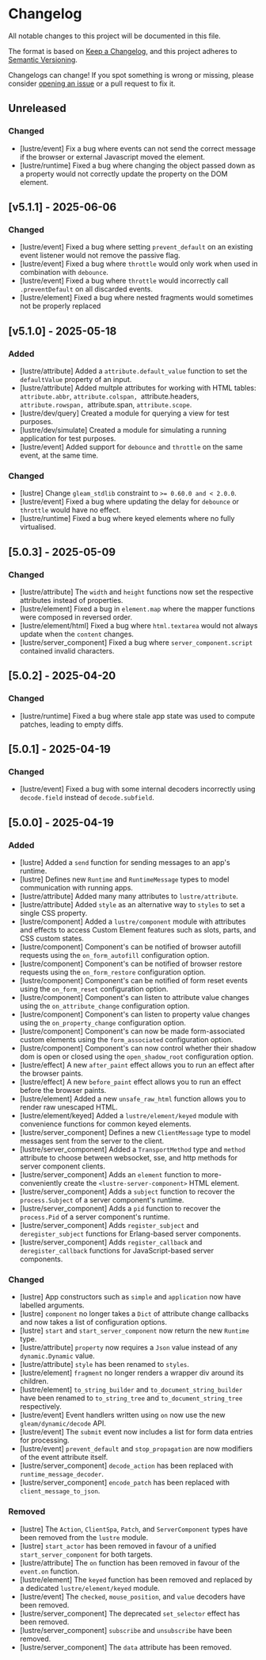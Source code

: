 # Changelog

All notable changes to this project will be documented in this file.

The format is based on [Keep a Changelog](https://keepachangelog.com/en/1.1.0/),
and this project adheres to [Semantic Versioning](https://semver.org/spec/v2.0.0.html).

Changelogs can change! If you spot something is wrong or missing, please consider
[opening an issue](https://github.com/lustre-labs/lustre/issues/new) or a pull
request to fix it.

## Unreleased

### Changed

- [lustre/event] Fix a bug where events can not send the correct message if the
  browser or external Javascript moved the element.
- [lustre/runtime] Fixed a bug where changing the object passed down as a property
  would not correctly update the property on the DOM element.

## [v5.1.1] - 2025-06-06

### Changed

- [lustre/event] Fixed a bug where setting `prevent_default` on an existing event listener would not remove the passive flag.
- [lustre/event] Fixed a bug where `throttle` would only work when used in combination with `debounce`.
- [lustre/event] Fixed a bug where `throttle` would incorrectly call `.preventDefault` on all discarded events.
- [lustre/element] Fixed a bug where nested fragments would sometimes not be properly replaced

## [v5.1.0] - 2025-05-18

### Added

- [lustre/attribute] Added a `attribute.default_value` function to set the `defaultValue` property of an input.
- [lustre/attribute] Added multple attributes for working with HTML tables: `attribute.abbr`, `attribute.colspan, `attribute.headers, `attribute.rowspan, `attribute.span, `attribute.scope`.
- [lustre/dev/query] Created a module for querying a view for test purposes.
- [lustre/dev/simulate] Created a module for simulating a running application for test purposes.
- [lustre/event] Added support for `debounce` and `throttle` on the same event, at the same time.

### Changed

- [lustre] Change `gleam_stdlib` constraint to `>= 0.60.0 and < 2.0.0`.
- [lustre/event] Fixed a bug where updating the delay for `debounce` or `throttle` would have no effect.
- [lustre/runtime] Fixed a bug where keyed elements where no fully virtualised.

## [5.0.3] - 2025-05-09

### Changed

- [lustre/attribute] The `width` and `height` functions now set the respective attributes instead of properties.
- [lustre/element] Fixed a bug in `element.map` where the mapper functions were composed in reversed order.
- [lustre/element/html] Fixed a bug where `html.textarea` would not always update when the `content` changes.
- [lustre/server_component] Fixed a bug where `server_component.script` contained invalid characters.

## [5.0.2] - 2025-04-20

### Changed

- [lustre/runtime] Fixed a bug where stale app state was used to compute patches, leading to empty diffs.

## [5.0.1] - 2025-04-19

### Changed

- [lustre/event] Fixed a bug with some internal decoders incorrectly using `decode.field` instead of `decode.subfield`.

## [5.0.0] - 2025-04-19

### Added

- [lustre] Added a `send` function for sending messages to an app's runtime.
- [lustre] Defines new `Runtime` and `RuntimeMessage` types to model communication with running apps.
- [lustre/attribute] Added many many attributes to `lustre/attribute`.
- [lustre/attribute] Added `style` as an alternative way to `styles` to set a single CSS property.
- [lustre/component] Added a `lustre/component` module with attributes and effects to access Custom Element features such as slots, parts, and CSS custom states.
- [lustre/component] Component's can be notified of browser autofill requests using the `on_form_autofill` configuration option.
- [lustre/component] Component's can be notified of browser restore requests using the `on_form_restore` configuration option.
- [lustre/component] Component's can be notified of form reset events using the `on_form_reset` configuration option.
- [lustre/component] Component's can listen to attribute value changes using the `on_attribute_change` configuration option.
- [lustre/component] Component's can listen to property value changes using the `on_property_change` configuration option.
- [lustre/component] Component's can now be made form-associated custom elements using the `form_associated` configuration option.
- [lustre/component] Component's can now control whether their shadow dom is open or closed using the `open_shadow_root` configuration option.
- [lustre/effect] A new `after_paint` effect allows you to run an effect after the browser paints.
- [lustre/effect] A new `before_paint` effect allows you to run an effect before the browser paints.
- [lustre/element] Added a new `unsafe_raw_html` function allows you to render raw unescaped HTML.
- [lustre/element/keyed] Added a `lustre/element/keyed` module with convenience functions for common keyed elements.
- [lustre/server_component] Defines a new `ClientMessage` type to model messages sent from the server to the client.
- [lustre/server_component] Added a `TransportMethod` type and `method` attribute to choose between websocket, sse, and http methods for server component clients.
- [lustre/server_component] Adds an `element` function to more-conveniently create the `<lustre-server-component>` HTML element.
- [lustre/server_component] Adds a `subject` function to recover the `process.Subject` of a server component's runtime.
- [lustre/server_component] Adds a `pid` function to recover the `process.Pid` of a server component's runtime.
- [lustre/server_component] Adds `register_subject` and `deregister_subject` functions for Erlang-based server components.
- [lustre/server_component] Adds `register_callback` and `deregister_callback` functions for JavaScript-based server components.

### Changed

- [lustre] App constructors such as `simple` and `application` now have labelled arguments.
- [lustre] `component` no longer takes a `Dict` of attribute change callbacks and now takes a list of configuration options.
- [lustre] `start` and `start_server_component` now return the new `Runtime` type.
- [lustre/attribute] `property` now requires a `Json` value instead of any `dynamic.Dynamic` value.
- [lustre/attribute] `style` has been renamed to `styles`.
- [lustre/element] `fragment` no longer renders a wrapper div around its children.
- [lustre/element] `to_string_builder` and `to_document_string_builder` have been renamed to `to_string_tree` and `to_document_string_tree` respectively.
- [lustre/event] Event handlers written using `on` now use the new `gleam/dynamic/decode` API.
- [lustre/event] The `submit` event now includes a list for form data entries for processing.
- [lustre/event] `prevent_default` and `stop_propagation` are now modifiers of the event attribute itself.
- [lustre/server_component] `decode_action` has been replaced with `runtime_message_decoder`.
- [lustre/server_component] `encode_patch` has been replaced with `client_message_to_json`.

### Removed

- [lustre] The `Action`, `ClientSpa`, `Patch`, and `ServerComponent` types have been removed from the `lustre` module.
- [lustre] `start_actor` has been removed in favour of a unified `start_server_component` for both targets.
- [lustre/attribute] The `on` function has been removed in favour of the `event.on` function.
- [lustre/element] The `keyed` function has been removed and replaced by a dedicated `lustre/element/keyed` module.
- [lustre/event] The `checked`, `mouse_position`, and `value` decoders have been removed.
- [lustre/server_component] The deprecated `set_selector` effect has been removed.
- [lustre/server_component] `subscribe` and `unsubscribe` have been removed.
- [lustre/server_component] The `data` attribute has been removed.
